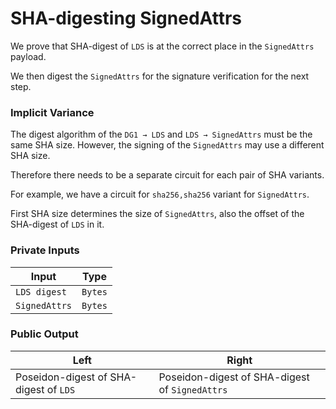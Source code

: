 # SHA-digesting SignedAttrs

We prove that SHA-digest of `LDS` is at the correct place in the `SignedAttrs` payload.

We then digest the `SignedAttrs` for the signature verification for the next step.

### Implicit Variance

The digest algorithm of the `DG1 → LDS` and `LDS → SignedAttrs` must be the same SHA size. However, the signing of the `SignedAttrs` may use a different SHA size.

Therefore there needs to be a separate circuit for each pair of SHA variants.

For example, we have a circuit for `sha256,sha256` variant for `SignedAttrs`.

First SHA size determines the size of `SignedAttrs`, also the offset of the SHA-digest of `LDS` in it.

### Private Inputs

| Input         | Type    |
| ------------- | ------- |
| `LDS digest`  | `Bytes` |
| `SignedAttrs` | `Bytes` |

### Public Output

| Left                                   | Right                                          |
| -------------------------------------- | ---------------------------------------------- |
| Poseidon-digest of SHA-digest of `LDS` | Poseidon-digest of SHA-digest of `SignedAttrs` |
